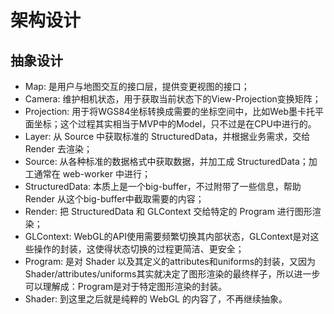 # 架构设计

## 抽象设计

- Map: 是用户与地图交互的接口层，提供变更视图的接口；
- Camera: 维护相机状态，用于获取当前状态下的View-Projection变换矩阵；
- Projection: 用于将WGS84坐标转换成需要的坐标空间中，比如Web墨卡托平面坐标；这个过程其实相当于MVP中的Model，只不过是在CPU中进行的。
- Layer: 从 Source 中获取标准的 StructuredData，并根据业务需求，交给 Render 去渲染；
- Source: 从各种标准的数据格式中获取数据，并加工成 StructuredData；加工通常在 web-worker 中进行；
- StructuredData: 本质上是一个big-buffer，不过附带了一些信息，帮助 Render 从这个big-buffer中截取需要的内容；
- Render: 把 StructuredData 和 GLContext 交给特定的 Program 进行图形渲染；
- GLContext: WebGL的API使用需要频繁切换其内部状态，GLContext是对这些操作的封装，这使得状态切换的过程更简洁、更安全；
- Program: 是对 Shader 以及其定义的attributes和uniforms的封装，又因为Shader/attributes/uniforms其实就决定了图形渲染的最终样子，所以进一步可以理解成：Program是对于特定图形渲染的封装。
- Shader: 到这里之后就是纯粹的 WebGL 的内容了，不再继续抽象。
